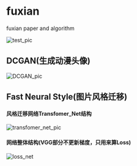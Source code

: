 # fuxian
fuxian paper and algorithm

![test_pic](https://github.com/zhengsai168/fuxian/blob/master/picture/input.png)

## DCGAN(生成动漫头像)

![DCGAN_pic](https://github.com/zhengsai168/fuxian/blob/master/picture/DCGAN.png)

## Fast Neural Style(图片风格迁移)

#### 风格迁移网络Transfomer_Net结构
![transfomer_net_pic](https://github.com/zhengsai168/fuxian/blob/master/picture/transformer_net.png)

#### 网络整体结构(VGG部分不更新梯度，只用来算Loss)
![loss_net](https://github.com/zhengsai168/fuxian/blob/master/picture/Fast_Neural_Style.png)
